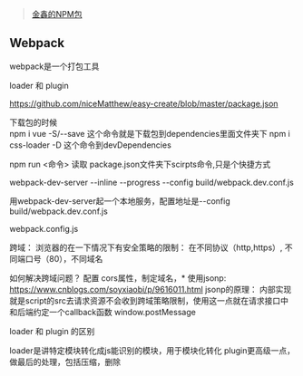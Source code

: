 > [金鑫的NPM包](https://www.npmjs.com/package/easy-create)
## Webpack
webpack是一个打包工具

loader 和 plugin

https://github.com/niceMatthew/easy-create/blob/master/package.json


下载包的时候   
npm i vue -S/--save  这个命令就是下载包到dependencies里面文件夹下
npm i css-loader -D 这个命令到devDependencies


npm run <命令> 读取 package.json文件夹下scirpts命令,只是个快捷方式


webpack-dev-server --inline --progress --config build/webpack.dev.conf.js

用webpack-dev-server起一个本地服务，配置地址是--config build/webpack.dev.conf.js

webpack.config.js

跨域： 浏览器的在一下情况下有安全策略的限制： 在不同协议（http,https）, 不同端口号（80），不同域名

如何解决跨域问题？
配置 cors属性，制定域名，*
使用jsonp:  https://www.cnblogs.com/soyxiaobi/p/9616011.html
jsonp的原理： 内部实现就是script的src去请求资源不会收到跨域策略限制，使用这一点就在请求接口中和后端约定一个callback函数
window.postMessage

loader 和 plugin 的区别

loader是讲特定模块转化成js能识别的模块，用于模块化转化
plugin更高级一点，做最后的处理，包括压缩，删除